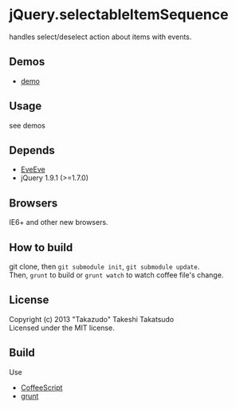 # jQuery.selectableItemSequence

handles select/deselect action about items with events.

## Demos

* [demo](http://takazudo.github.io/jQuery.selectableItemSequence/demos/1/)

## Usage

see demos

## Depends

* [EveEve](https://github.com/Takazudo/EveEve)
* jQuery 1.9.1 (>=1.7.0)

## Browsers

IE6+ and other new browsers.  

## How to build

git clone, then `git submodule init`, `git submodule update`.  
Then, `grunt` to build or `grunt watch` to watch coffee file's change.

## License

Copyright (c) 2013 "Takazudo" Takeshi Takatsudo  
Licensed under the MIT license.

## Build

Use

 * [CoffeeScript][coffeescript]
 * [grunt][grunt]

[coffeescript]: http://coffeescript.org "CoffeeScript"
[grunt]: http://gruntjs.com "grunt"

